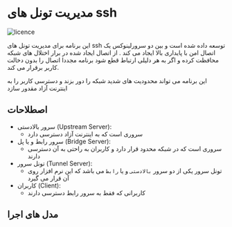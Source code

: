 # مدیریت تونل های ssh
![licence](https://img.shields.io/github/license/beigi-reza/ssh-tunnel-managment)

این برنامه برای مدیریت تونل های ssh توسعه داده شده است و بین دو سرورلینوکس یک اتصال امن با پایداری بالا ایجاد می کند . از اتصال ایجاد شده در برار اختلال های شبکه محافظت کرده و اگر به هر دلیلی ارتباط قطع شود برنامه مجددا اتصال  را بدون دخالت کاربر برقرار می کند. 

این برنامه می تواند محدودیت های شدید شبکه را دور بزند و دسترسی کاربر را به اینترنت آزاد مقدور سازد

## اصطلاحات

- سرور بالادستی (Upstream Server):
    - سروری است که به اینترنت آزاد دسترسی دارد         
- سرور رابط و یا پل (Bridge Server):
    -  سروری است که در شبکه محدود قرار دارد و کاربران به راحتی به آن دسترسی دارند 
- تونل سرور (Tunnel Server):
    -  تونل سرور یکی از دو سرور `بالادستی` و یا `رابط` می باشد که این نرم افزار روی آن قرار می گیرد 
- کاربران (Client): 
    - کاربرانی که فقط به سرور رابط دسترسی دارند 


## مدل های اجرا

